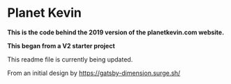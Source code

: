 # Planet Kevin

**This is the code behind the 2019 version of the planetkevin.com website.**

**This began from a V2 starter project**

This readme file is currently being updated.




From an initial design by https://gatsby-dimension.surge.sh/

